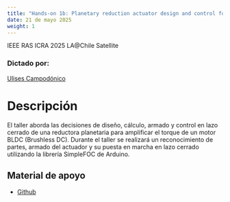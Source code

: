 ```yaml
---
title: "Hands-on 1b: Planetary reduction actuator design and control for Quadruped Robot"
date: 21 de mayo 2025
weight: 1
---
```

IEEE RAS ICRA 2025 LA@Chile Satellite

### Dictado por: 
[Ulises Campodónico](/team/pr-ulisesc/)

# Descripción
El taller aborda las decisiones de diseño, cálculo, armado y control en lazo cerrado de una reductora planetaria para amplificar el torque de un motor BLDC (Brushless DC). Durante el taller se realizará un reconocimiento de partes, armado del actuador y su puesta en marcha en lazo cerrado utilizando la librería SimpleFOC de Arduino.



## Material de apoyo

- [Github](https://github.com/LabRobDIMEC/ICRA_LA_CHILE_HO1b)